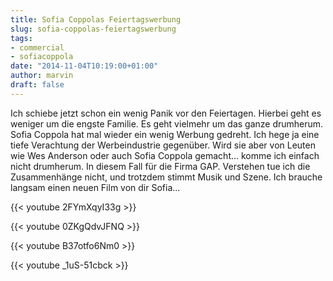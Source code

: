 ```yaml
---
title: Sofia Coppolas Feiertagswerbung
slug: sofia-coppolas-feiertagswerbung
tags:
- commercial
- sofiacoppola
date: "2014-11-04T10:19:00+01:00"
author: marvin
draft: false
---
```

Ich schiebe jetzt schon ein wenig Panik vor den Feiertagen. Hierbei geht
es weniger um die engste Familie. Es geht vielmehr um das ganze
drumherum. Sofia Coppola hat mal wieder ein wenig Werbung gedreht. Ich
hege ja eine tiefe Verachtung der Werbeindustrie gegenüber. Wird sie
aber von Leuten wie Wes Anderson oder auch Sofia Coppola gemacht...
komme ich einfach nicht drumherum. In diesem Fall für die Firma GAP.
Verstehen tue ich die Zusammenhänge nicht, und trotzdem stimmt Musik und
Szene. Ich brauche langsam einen neuen Film von dir Sofia...

{{< youtube 2FYmXqyI33g >}}

{{< youtube 0ZKgQdvJFNQ >}}

{{< youtube B37otfo6Nm0 >}}

{{< youtube _1uS-51cbck >}}